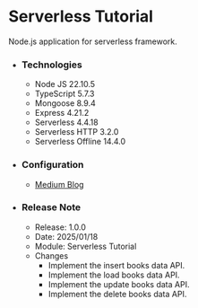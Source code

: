 # Serverless Tutorial
Node.js application for serverless framework.

* ### Technologies

    * Node JS 22.10.5
    * TypeScript 5.7.3
    * Mongoose 8.9.4
    * Express 4.21.2
    * Serverless 4.4.18
    * Serverless HTTP 3.2.0
    * Serverless Offline 14.4.0

* ### Configuration

    * [Medium Blog](https://sachithariyathilaka.medium.com/deploy-serverless-node-js-app-on-aws-2267df4e59d3)


* ### Release Note

    * Release: 1.0.0
    * Date: 2025/01/18
    * Module: Serverless Tutorial
    * Changes
        * Implement the insert books data API.
        * Implement the load books data API.
        * Implement the update books data API.
        * Implement the delete books data API.
